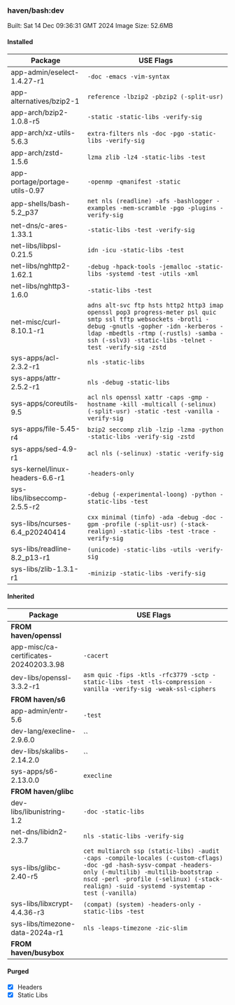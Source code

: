 ### haven/bash:dev

Built: Sat 14 Dec 09:36:31 GMT 2024
Image Size: 52.6MB

#### Installed
Package | USE Flags
--------|----------
app-admin/eselect-1.4.27-r1 | `-doc -emacs -vim-syntax`
app-alternatives/bzip2-1 | `reference -lbzip2 -pbzip2 (-split-usr)`
app-arch/bzip2-1.0.8-r5 | `-static -static-libs -verify-sig`
app-arch/xz-utils-5.6.3 | `extra-filters nls -doc -pgo -static-libs -verify-sig`
app-arch/zstd-1.5.6 | `lzma zlib -lz4 -static-libs -test`
app-portage/portage-utils-0.97 | `-openmp -qmanifest -static`
app-shells/bash-5.2_p37 | `net nls (readline) -afs -bashlogger -examples -mem-scramble -pgo -plugins -verify-sig`
net-dns/c-ares-1.33.1 | `-static-libs -test -verify-sig`
net-libs/libpsl-0.21.5 | `idn -icu -static-libs -test`
net-libs/nghttp2-1.62.1 | `-debug -hpack-tools -jemalloc -static-libs -systemd -test -utils -xml`
net-libs/nghttp3-1.6.0 | `-static-libs -test`
net-misc/curl-8.10.1-r1 | `adns alt-svc ftp hsts http2 http3 imap openssl pop3 progress-meter psl quic smtp ssl tftp websockets -brotli -debug -gnutls -gopher -idn -kerberos -ldap -mbedtls -rtmp (-rustls) -samba -ssh (-sslv3) -static-libs -telnet -test -verify-sig -zstd`
sys-apps/acl-2.3.2-r1 | `nls -static-libs`
sys-apps/attr-2.5.2-r1 | `nls -debug -static-libs`
sys-apps/coreutils-9.5 | `acl nls openssl xattr -caps -gmp -hostname -kill -multicall (-selinux) (-split-usr) -static -test -vanilla -verify-sig`
sys-apps/file-5.45-r4 | `bzip2 seccomp zlib -lzip -lzma -python -static-libs -verify-sig -zstd`
sys-apps/sed-4.9-r1 | `acl nls (-selinux) -static -verify-sig`
sys-kernel/linux-headers-6.6-r1 | `-headers-only`
sys-libs/libseccomp-2.5.5-r2 | `-debug (-experimental-loong) -python -static-libs -test`
sys-libs/ncurses-6.4_p20240414 | `cxx minimal (tinfo) -ada -debug -doc -gpm -profile (-split-usr) (-stack-realign) -static-libs -test -trace -verify-sig`
sys-libs/readline-8.2_p13-r1 | `(unicode) -static-libs -utils -verify-sig`
sys-libs/zlib-1.3.1-r1 | `-minizip -static-libs -verify-sig`
#### Inherited
Package | USE Flags
--------|----------
**FROM haven/openssl** |
app-misc/ca-certificates-20240203.3.98 | `-cacert`
dev-libs/openssl-3.3.2-r1 | `asm quic -fips -ktls -rfc3779 -sctp -static-libs -test -tls-compression -vanilla -verify-sig -weak-ssl-ciphers`
**FROM haven/s6** |
app-admin/entr-5.6 | `-test`
dev-lang/execline-2.9.6.0 | ``
dev-libs/skalibs-2.14.2.0 | ``
sys-apps/s6-2.13.0.0 | `execline`
**FROM haven/glibc** |
dev-libs/libunistring-1.2 | `-doc -static-libs`
net-dns/libidn2-2.3.7 | `nls -static-libs -verify-sig`
sys-libs/glibc-2.40-r5 | `cet multiarch ssp (static-libs) -audit -caps -compile-locales (-custom-cflags) -doc -gd -hash-sysv-compat -headers-only (-multilib) -multilib-bootstrap -nscd -perl -profile (-selinux) (-stack-realign) -suid -systemd -systemtap -test (-vanilla)`
sys-libs/libxcrypt-4.4.36-r3 | `(compat) (system) -headers-only -static-libs -test`
sys-libs/timezone-data-2024a-r1 | `nls -leaps-timezone -zic-slim`
**FROM haven/busybox** |
#### Purged
- [x] Headers
- [x] Static Libs

